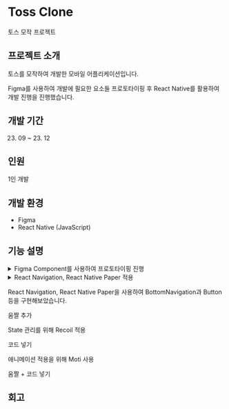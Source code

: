 # Toss Clone
토스 모작 프로젝트

## 프로젝트 소개
토스를 모작하여 개발한 모바일 어플리케이션입니다.



Figma를 사용하여 개발에 필요한 요소들 프로토타이핑 후 React Native를 활용하여 개발 진행을 진행했습니다.

## 개발 기간
23. 09 ~ 23. 12

## 인원
1인 개발

## 개발 환경
* Figma
* React Native (JavaScript)

## 기능 설명


<details>
	<summary>Figma Component를 사용하여 프로토타이핑 진행</summary>
    
   <div align="center" width="30%" height="30%">
    <img src="https://github.com/minkimgyu/minkimgyu/assets/48249824/9c2ef52f-2725-4bb5-ba3e-fe00c97cba3d"/>
    <img src="https://github.com/minkimgyu/minkimgyu/assets/48249824/5a53342c-583d-4af3-a7a3-117a0010bd61"/>
  </div>
   
</details>


<details>
	<summary>React Navigation, React Native Paper 적용</summary>
    	<div align="center" width="30%" height="30%">
	    <img src="https://github.com/minkimgyu/MobileUI-UX1/assets/48249824/71954e28-7301-4935-9d85-042c85792c76"/>
  	</div>
   
</details>

React Navigation, React Native Paper을 사용하여 BottomNavigation과 Button 등을 구현해보았습니다.

움짤 추가

State 관리를 위해 Recoil 적용

코드 넣기

애니메이션 적용을 위해 Moti 사용

움짤 + 코드 넣기

## 회고


